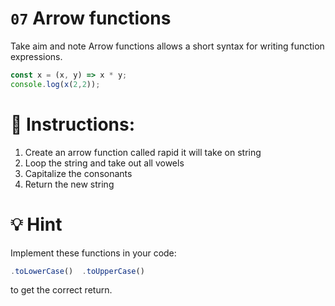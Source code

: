 # `07` Arrow functions

Take aim and note
Arrow functions allows a short syntax for writing function expressions.
```js
const x = (x, y) => x * y;
console.log(x(2,2));
```

# 📝 Instructions:

1. Create an arrow function called rapid it will take on string
2. Loop the string and take out all vowels
3. Capitalize the consonants
4. Return the new string

# 💡 Hint

Implement these functions in your code:
```js
.toLowerCase()  .toUpperCase()
```
to get the correct return.
